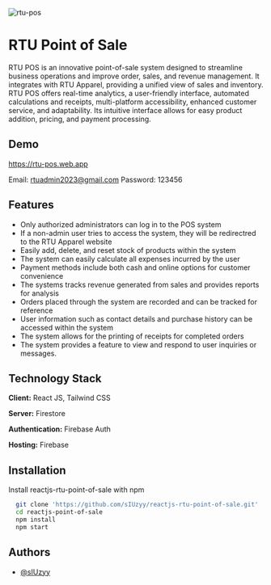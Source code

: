![rtu-pos](https://github.com/user-attachments/assets/cbc57143-956d-47af-aa30-a5d72c6c498f)

# RTU Point of Sale

RTU POS is an innovative point-of-sale system designed to streamline business operations and improve order, sales, and revenue management. It integrates with RTU Apparel, providing a unified view of sales and inventory. RTU POS offers real-time analytics, a user-friendly interface, automated calculations and receipts, multi-platform accessibility, enhanced customer service, and adaptability. Its intuitive interface allows for easy product addition, pricing, and payment processing.


## Demo

https://rtu-pos.web.app

Email: rtuadmin2023@gmail.com
Password: 123456


## Features

- Only authorized administrators can log in to the POS system
- If a non-admin user tries to access the system, they will be redirectred to the RTU Apparel website
- Easily add, delete, and reset stock of products within the system 
- The system can easily calculate all expenses incurred by the user
- Payment methods include both cash and online options for customer convenience 
- The systems tracks revenue generated from sales and provides reports for analysis
- Orders placed through the system are recorded and can be tracked for reference 
- User information such as contact details and purchase history can be accessed within the system 
- The system allows for the printing of receipts for completed orders 
- The system provides a feature to view and respond to user inquiries or messages.



## Technology Stack

**Client:** React JS, Tailwind CSS

**Server:** Firestore

**Authentication:** Firebase Auth 

**Hosting:** Firebase


## Installation

Install reactjs-rtu-point-of-sale with npm

```bash
  git clone 'https://github.com/sIUzyy/reactjs-rtu-point-of-sale.git'
  cd reactjs-point-of-sale
  npm install 
  npm start
```
    
## Authors

- [@sIUzyy](https://github.com/sIUzyy)

